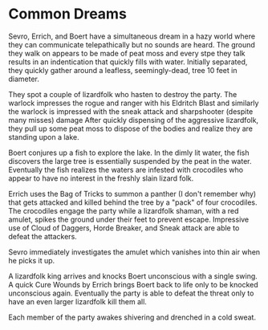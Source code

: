 # Common Dreams

Sevro, Errich, and Boert have a simultaneous dream in a hazy world
where they can communicate telepathically but no sounds are heard. 
The ground they walk on appears to be made of peat moss and every stpe they 
talk results in an indentication that quickly fills with water.
Initially separated, they quickly gather around a leafless, seemingly-dead, 
tree 10 feet in diameter.

They spot a couple of lizardfolk who hasten to destroy the party. 
The warlock impresses the rogue and ranger with his Eldritch Blast and 
similarly the warlock is impressed with the sneak attack and 
sharpshooter (despite many misses) damage
After quickly dispensing of the aggressive lizardfolk, they pull up some peat 
moss to dispose of the bodies and realize they are standing upon a lake.

Boert conjures up a fish to explore the lake. 
In the dimly lit water, the fish discovers the large tree is essentially 
suspended by the peat in the water.
Eventually the fish realizes the waters are infested with crocodiles who appear 
to have no interest in the freshly slain lizard folk. 

Errich uses the Bag of Tricks to summon a panther (I don't remember why) that
gets attacked and killed behind the tree by a "pack" of four crocodiles.
The crocodiles engage the party while a lizardfolk shaman,
with a red amulet, spikes the ground 
under their feet to prevent escape. 
Impressive use of Cloud of Daggers, Horde Breaker, and Sneak attack are 
able to defeat the attackers.

Sevro immediately investigates the amulet which vanishes into thin air when 
he picks it up.

A lizardfolk king arrives and knocks Boert unconscious with a single swing. 
A quick Cure Wounds by Errich brings Boert back to life only to be knocked
unconscious again. 
Eventually the party is able to defeat the threat only to have an even 
larger lizardfolk kill them all.

Each member of the party awakes shivering and drenched in a cold sweat. 
